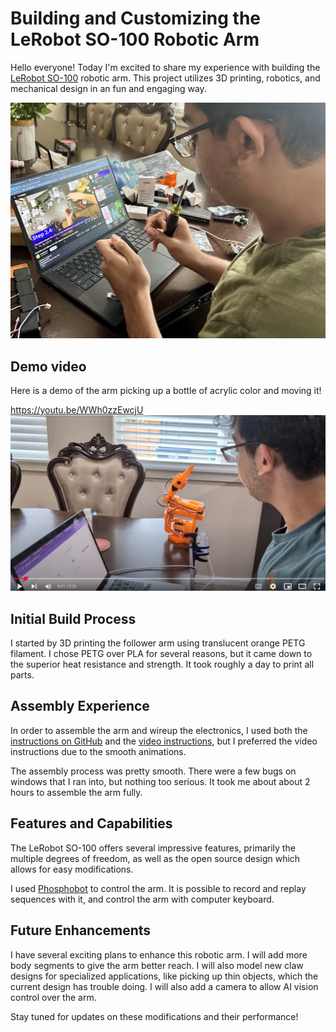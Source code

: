 # Building and Customizing the LeRobot SO-100 Robotic Arm

Hello everyone! Today I'm excited to share my experience with building the [LeRobot SO-100](https://github.com/huggingface/lerobot/blob/main/examples/10_use_so100.md) robotic arm. This project utilizes 3D printing, robotics, and mechanical design in an fun and engaging way.

![assembling arm](/assets/images/AssemblingSO100.jpeg)

## Demo video
Here is a demo of the arm picking up a bottle of acrylic color and moving it!

https://youtu.be/WWh0zzEwcjU
![](/assets/images/So100DemoVideoScreenshot.png)

## Initial Build Process

I started by 3D printing the follower arm using translucent orange PETG filament. I chose PETG over PLA for several reasons, but it came down to the superior heat resistance and strength. It took roughly a day to print all parts.

## Assembly Experience
In order to assemble the arm and wireup the electronics, I used both the [instructions on GitHub](https://github.com/huggingface/lerobot/blob/main/examples/10_use_so100.md) and the [video instructions](https://www.youtube.com/watch?v=FioA2oeFZ5I), but I preferred the video instructions due to the smooth animations.

The assembly process was pretty smooth. There were a few bugs on windows that I ran into, but nothing too serious. It took me about about 2 hours to assemble the arm fully.

## Features and Capabilities

The LeRobot SO-100 offers several impressive features, primarily the multiple degrees of freedom, as well as the open source design which allows for easy modifications.

I used [Phosphobot](https://github.com/phospho-app/phosphobot/) to control the arm. It is possible to record and replay sequences with it, and control the arm with computer keyboard.

## Future Enhancements

I have several exciting plans to enhance this robotic arm. I will add more body segments to give the arm better reach. I will also model new claw designs for specialized applications, like picking up thin objects, which the current design has trouble doing. I will also add a camera to allow AI vision control over the arm.

Stay tuned for updates on these modifications and their performance!